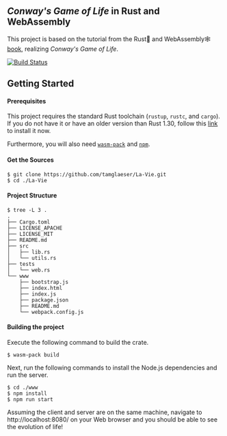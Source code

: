 ## _Conway's Game of Life_ in Rust and WebAssembly
This project is based on the tutorial from the Rust🦀 and WebAssembly🕸 [book](https://rustwasm.github.io/docs/book/), realizing _Conway's Game of Life_.

[![Build Status](https://travis-ci.org/tamglaeser/La-Vie.svg?branch=master)](https://travis-ci.org/tamglaeser/La-Vie)

## Getting Started

#### Prerequisites
This project requires the standard Rust toolchain (`rustup`, `rustc`, and `cargo`). If you do not have it or have an older version than
Rust 1.30, follow this [link](https://www.rust-lang.org/tools/install) to install it now.

Furthermore, you will also need [`wasm-pack`](https://rustwasm.github.io/wasm-pack/installer/) and 
[`npm`](https://www.npmjs.com/get-npm).
  
#### Get the Sources
```
$ git clone https://github.com/tamglaeser/La-Vie.git
$ cd ./La-Vie
```
#### Project Structure

```
$ tree -L 3 .
.
├── Cargo.toml
├── LICENSE_APACHE
├── LICENSE_MIT
├── README.md
├── src
│   ├── lib.rs
│   └── utils.rs
├── tests
│   └── web.rs
└── www
    ├── bootstrap.js
    ├── index.html
    ├── index.js
    ├── package.json
    ├── README.md
    └── webpack.config.js     
```

#### Building the project
Execute the following command to build the crate.
```
$ wasm-pack build
```
Next, run the following commands to install the Node.js dependencies and run the server.
```
$ cd ./www
$ npm install
$ npm run start
```
Assuming the client and server are on the same machine, navigate to http://localhost:8080/ on your Web browser and you should be able to see
the evolution of life!